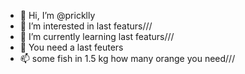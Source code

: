 - 👋 Hi, I’m @pricklly
- 👀 I’m interested in last featurs///
- 🌱 I’m currently learning last featurs///
- 💞️ You need a last feuters
- 📫 some fish in 1.5 kg how many orange you need///

<!---
pricklly/pricklly is a ✨ special ✨ repository because its `README.md` (this file) appears on your GitHub profile.
You can click the Preview link to take a look at your changes.
--->
